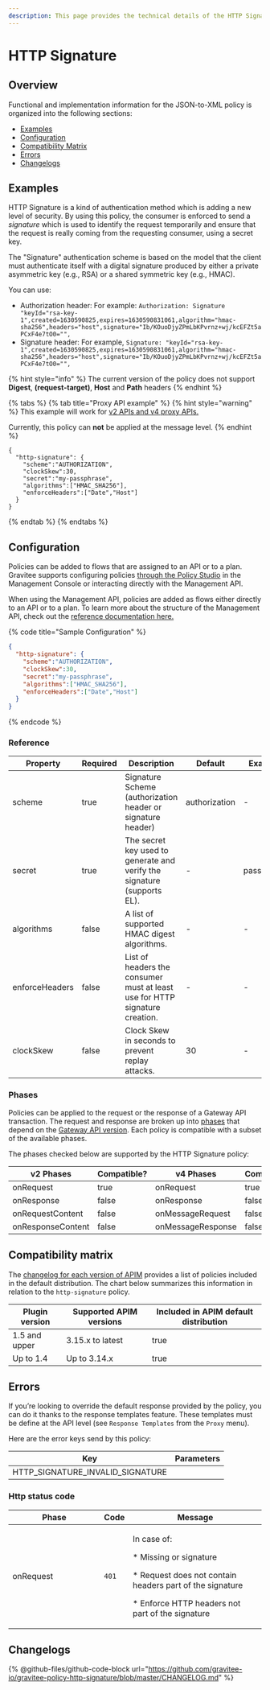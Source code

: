 ```yaml
---
description: This page provides the technical details of the HTTP Signature policy
---
```


# HTTP Signature

## Overview

Functional and implementation information for the JSON-to-XML policy is organized into the following sections:

* [Examples](template-policy-rework-structure-8.md#examples)
* [Configuration](template-policy-rework-structure-8.md#configuration)
* [Compatibility Matrix](template-policy-rework-structure-8.md#compatibility-matrix)
* [Errors](template-policy-rework-structure-8.md#errors)
* [Changelogs](template-policy-rework-structure-8.md#changelogs)

## Examples

HTTP Signature is a kind of authentication method which is adding a new level of security. By using this policy, the consumer is enforced to send a _signature_ which is used to identify the request temporarily and ensure that the request is really coming from the requesting consumer, using a secret key.

The "Signature" authentication scheme is based on the model that the client must authenticate itself with a digital signature produced by either a private asymmetric key (e.g., RSA) or a shared symmetric key (e.g., HMAC).

You can use:

* Authorization header: For example: `Authorization: Signature "keyId="rsa-key-1",created=1630590825,expires=1630590831061,algorithm="hmac-sha256",headers="host",signature="Ib/KOuoDjyZPmLbKPvrnz+wj/kcEFZt5aPCxF4e7tO0="",`
* Signature header: For example, `Signature: "keyId="rsa-key-1",created=1630590825,expires=1630590831061,algorithm="hmac-sha256",headers="host",signature="Ib/KOuoDjyZPmLbKPvrnz+wj/kcEFZt5aPCxF4e7tO0="",`



{% hint style="info" %}
The current version of the policy does not support **Digest**, **(request-target)**, **Host** and **Path** headers
{% endhint %}

{% tabs %}
{% tab title="Proxy API example" %}
{% hint style="warning" %}
This example will work for [v2 APIs and v4 proxy APIs.](../../overview/gravitee-api-definitions-and-execution-engines.md)

Currently, this policy can **not** be applied at the message level.
{% endhint %}

```
{
  "http-signature": {
	"scheme":"AUTHORIZATION",
	"clockSkew":30,
	"secret":"my-passphrase",
	"algorithms":["HMAC_SHA256"],
	"enforceHeaders":["Date","Host"]
  }
}
```
{% endtab %}
{% endtabs %}

## Configuration

Policies can be added to flows that are assigned to an API or to a plan. Gravitee supports configuring policies [through the Policy Studio](../../guides/policy-design/) in the Management Console or interacting directly with the Management API.

When using the Management API, policies are added as flows either directly to an API or to a plan. To learn more about the structure of the Management API, check out the [reference documentation here.](../management-api-reference/)

{% code title="Sample Configuration" %}
```json
{
  "http-signature": {
	"scheme":"AUTHORIZATION",
	"clockSkew":30,
	"secret":"my-passphrase",
	"algorithms":["HMAC_SHA256"],
	"enforceHeaders":["Date","Host"]
  }
}
```
{% endcode %}

### Reference

<table><thead><tr><th>Property</th><th data-type="checkbox">Required</th><th>Description</th><th>Default</th><th>Example</th></tr></thead><tbody><tr><td>scheme</td><td>true</td><td>Signature Scheme (authorization header or signature header)</td><td>authorization</td><td>-</td></tr><tr><td>secret</td><td>true</td><td>The secret key used to generate and verify the signature (supports EL).</td><td>-</td><td>passphrase</td></tr><tr><td>algorithms</td><td>false</td><td>A list of supported HMAC digest algorithms.</td><td>-</td><td>-</td></tr><tr><td>enforceHeaders</td><td>false</td><td>List of headers the consumer must at least use for HTTP signature creation.</td><td>-</td><td>-</td></tr><tr><td>clockSkew</td><td>false</td><td>Clock Skew in seconds to prevent replay attacks.</td><td>30</td><td>-</td></tr></tbody></table>

### Phases

Policies can be applied to the request or the response of a Gateway API transaction. The request and response are broken up into [phases](broken-reference) that depend on the [Gateway API version](../../overview/gravitee-api-definitions-and-execution-engines.md). Each policy is compatible with a subset of the available phases.

The phases checked below are supported by the HTTP Signature policy:

<table data-full-width="false"><thead><tr><th width="209">v2 Phases</th><th width="139" data-type="checkbox">Compatible?</th><th width="188.41136671177264">v4 Phases</th><th data-type="checkbox">Compatible?</th></tr></thead><tbody><tr><td>onRequest</td><td>true</td><td>onRequest</td><td>true</td></tr><tr><td>onResponse</td><td>false</td><td>onResponse</td><td>false</td></tr><tr><td>onRequestContent</td><td>false</td><td>onMessageRequest</td><td>false</td></tr><tr><td>onResponseContent</td><td>false</td><td>onMessageResponse</td><td>false</td></tr></tbody></table>

## Compatibility matrix

The [changelog for each version of APIM](../../releases-and-changelog/changelog/) provides a list of policies included in the default distribution. The chart below summarizes this information in relation to the `http-signature` policy.

<table><thead><tr><th>Plugin version</th><th>Supported APIM versions</th><th data-type="checkbox">Included in APIM default distribution</th></tr></thead><tbody><tr><td>1.5 and upper</td><td>3.15.x to latest</td><td>true</td></tr><tr><td>Up to 1.4</td><td>Up to 3.14.x</td><td>true</td></tr></tbody></table>

## Errors

If you’re looking to override the default response provided by the policy, you can do it thanks to the response templates feature. These templates must be define at the API level (see `Response Templates` from the `Proxy` menu).

Here are the error keys send by this policy:

| Key                                 | Parameters |
| ----------------------------------- | ---------- |
| HTTP\_SIGNATURE\_INVALID\_SIGNATURE |            |

### Http status code

<table><thead><tr><th width="166.33333333333331">Phase</th><th>Code</th><th>Message</th></tr></thead><tbody><tr><td>onRequest</td><td><code>401</code></td><td><p>In case of:</p><p>* Missing or signature</p><p>* Request does not contain headers part of the signature</p><p>* Enforce HTTP headers not part of the signature</p></td></tr></tbody></table>

## Changelogs

{% @github-files/github-code-block url="https://github.com/gravitee-io/gravitee-policy-http-signature/blob/master/CHANGELOG.md" %}
